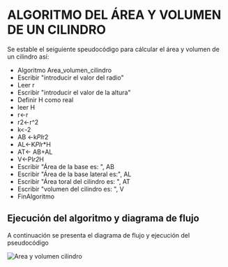 # ALGORITMO DEL ÁREA Y VOLUMEN DE UN CILINDRO 
Se  estable  el seiguiente speudocódigo para cálcular el área y volumen de un cilindro así: 
* Algoritmo Area_volumen_cilindro
*  Escribir "introducir el valor del radio"
*  Leer r
* Escribir "introducir el valor de la altura"
* Definir H como real 
* leer H
* r<-r
* r2<-r^2
* k<-2
* AB <-k*PI*r2
* AL<-K*PI*r*H
* AT<- AB+AL
* V<-PI*r2*H
* Escribir "Área de la base es: ", AB
* Escribir "Área de la base lateral es:", AL
* Escribir "Área toral del cilindro es: ", AT
* Escribir "volumen del cilindro es: ", V
* FinAlgoritmo

## Ejecución del algoritmo y diagrama de flujo
A continuación se presenta el diagrama de flujo y  ejecución del pseudocódigo

![Area y volumen cilindro](https://user-images.githubusercontent.com/69405634/90171072-8f5f1f80-dd66-11ea-8605-27226e32fd86.png)
